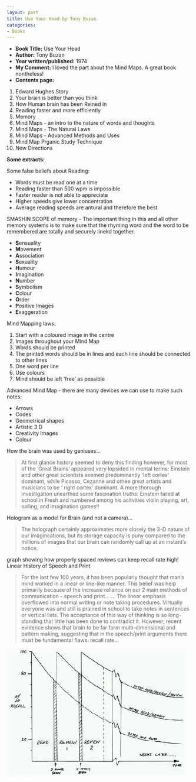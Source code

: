 ```yaml
---
layout: post
title: Use Your Head by Tony Buzan
categories:
- Books
---
```


- **Book Title:** Use Your Head
- **Author:** Tony Buzan
- **Year written/published:** 1974
- **My Comment:** I loved the part about the Mind Maps. A great book nontheless!
- **Contents page:**

1. Edward Hughes Story
2. Your brain is better than you think
3. How Human brain has been Reined in
4. Reading faster and more efficiently
5. Memory
6. Mind Maps - an intro to the nature of words and thoughts
7. Mind Maps - The Natural Laws
8. Mind Maps - Advanced Methods and Uses
9. Mind Map Prganic Study Technique
10. New Directions

**Some extracts:**

Some false beliefs about Reading:

- Words must be read one at a time
- Reading faster than 500 wpm is impossible
- Faster reader is not able to appreciate
- Higher speeds give lower concentration
- Average reading speeds are antural and therefore the best

SMASHIN SCOPE of memory - The important thing in this and all other memory systems is to make sure that the rhyming word and the word to be remembered are totally and securely linekd together.

- **S**ensuality 
- **M**ovement
- **A**ssociation
- **S**exuality
- **H**umour
- **I**magination
- **N**umber
- **S**ymbolism
- **C**olour
- **O**rder
- **P**ositive Images
- **E**xaggeration

Mind Mapping laws:

1. Start with a coloured image in the centre
2. Images throughout your Mind Map
3. Words should be printed
4. The printed words should be in lines and each line should be connected to other lines
5. One word per line
6. Use colours
7. Mind should be left ‘free’ as possible

Advanced Mind Map - there are many devices we can use to make such notes:

- Arrows
- Codes
- Geometrical shapes
- Artistic 3 D
- Creativity Images
- Colour

How the brain was used by geniuses…

> At first glance history seemed to deny this finding however, for most of the ‘Great Brains’ appeared very lopsided in mental terms: Einstein and other great scientists seemed predominantly ‘left cortex’ dominant, while Picasso, Cezanne and othee great artists and musicians to be ‘ right cortex’ dominant. A more thorough investigation unearthed some fascination truths: Einstein failed at school in Fresh and numbered among his acitvities violin playing, art, sailing, and imagination games!!

Hologram as a model for Brain (and not a camera)…

> The holograph certainly approximates more closely the 3-D nature of our imagincations, but its storage capacity is puny compared to the millions of images that our brain can randomly call up at an instant’s notice.

graph showing how properly spaced reviews can keep recall rate high! Linear History of Speech and Print

> For the last few 100 years, it has been popularly thought that man’s mind worked in a linear or line-like manner. This belief was help primarily because of the increase reliance on our 2 main methods of communication - speech and print.. …. The linear emphasis overflowed into normal writing or note taking procedures. Virtually everyone was and still is prained in school to take notes in sentences or vertical lists. The acceptance of this way of thinking is so long-standing that little has been done to contradict it. However, recent evidence shows that brain to be far form multi-dimensional and pattern making, suggesting that in the speech/print arguments there must be fundamental flaws.
recall rate…

![](/img/recall.gif)

